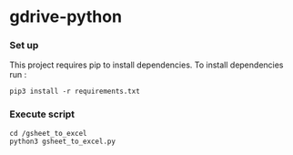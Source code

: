 # gdrive-python

### Set up
This project requires pip to install dependencies. To install dependencies run :  
````
pip3 install -r requirements.txt
````

### Execute script 
````
cd /gsheet_to_excel
python3 gsheet_to_excel.py 
````
